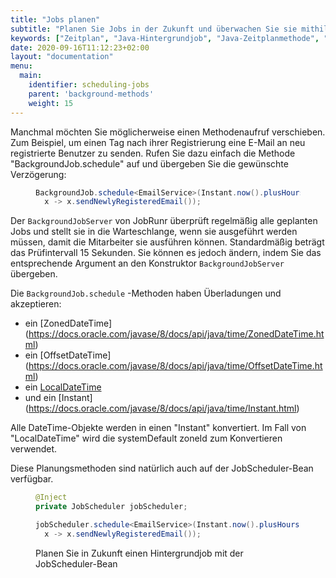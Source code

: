```yaml
---
title: "Jobs planen"
subtitle: "Planen Sie Jobs in der Zukunft und überwachen Sie sie mithilfe des Dashboards."
keywords: ["Zeitplan", "Java-Hintergrundjob", "Java-Zeitplanmethode", "Java-Zeitplan-Hintergrundjob"]
date: 2020-09-16T11:12:23+02:00
layout: "documentation"
menu: 
  main: 
    identifier: scheduling-jobs
    parent: 'background-methods'
    weight: 15
---
```

Manchmal möchten Sie möglicherweise einen Methodenaufruf verschieben. Zum Beispiel, um einen Tag nach ihrer Registrierung eine E-Mail an neu registrierte Benutzer zu senden. Rufen Sie dazu einfach die Methode "BackgroundJob.schedule" auf und übergeben Sie die gewünschte Verzögerung:

<figure>

```java
BackgroundJob.schedule<EmailService>(Instant.now().plusHours(24),
  x -> x.sendNewlyRegisteredEmail());
```
</figure>

Der `BackgroundJobServer` von JobRunr überprüft regelmäßig alle geplanten Jobs und stellt sie in die Warteschlange, wenn sie ausgeführt werden müssen, damit die Mitarbeiter sie ausführen können. Standardmäßig beträgt das Prüfintervall 15 Sekunden. Sie können es jedoch ändern, indem Sie das entsprechende Argument an den Konstruktor `BackgroundJobServer` übergeben.

Die `BackgroundJob.schedule` -Methoden haben Überladungen und akzeptieren:

- ein [ZonedDateTime] (https://docs.oracle.com/javase/8/docs/api/java/time/ZonedDateTime.html)
- ein [OffsetDateTime] (https://docs.oracle.com/javase/8/docs/api/java/time/OffsetDateTime.html)
- ein [LocalDateTime](https://docs.oracle.com/javase/8/docs/api/java/time/LocalDateTime.html)
- und ein [Instant] (https://docs.oracle.com/javase/8/docs/api/java/time/Instant.html)

Alle DateTime-Objekte werden in einen "Instant" konvertiert. Im Fall von "LocalDateTime" wird die systemDefault zoneId zum Konvertieren verwendet.

Diese Planungsmethoden sind natürlich auch auf der JobScheduler-Bean verfügbar.

<figure>

```java
@Inject
private JobScheduler jobScheduler;

jobScheduler.schedule<EmailService>(Instant.now().plusHours(24),
  x -> x.sendNewlyRegisteredEmail());
```
<figcaption>Planen Sie in Zukunft einen Hintergrundjob mit der JobScheduler-Bean</figcaption>
</figure>